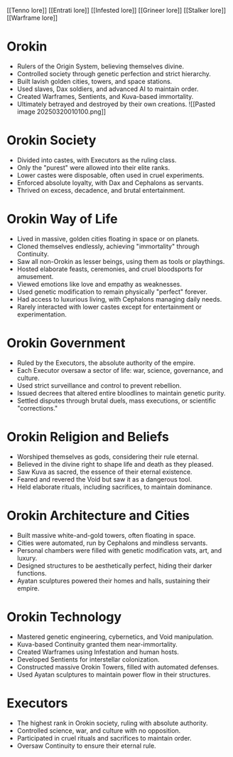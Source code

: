 [[Tenno lore]] [[Entrati lore]] [[Infested lore]] [[Grineer lore]] [[Stalker lore]][[Warframe lore]]
# Orokin

- Rulers of the Origin System, believing themselves divine.
- Controlled society through genetic perfection and strict hierarchy.
- Built lavish golden cities, towers, and space stations.
- Used slaves, Dax soldiers, and advanced AI to maintain order.
- Created Warframes, Sentients, and Kuva-based immortality.
- Ultimately betrayed and destroyed by their own creations.
![[Pasted image 20250320010100.png]]

# Orokin Society

- Divided into castes, with Executors as the ruling class.
- Only the "purest" were allowed into their elite ranks.
- Lower castes were disposable, often used in cruel experiments.
- Enforced absolute loyalty, with Dax and Cephalons as servants.
- Thrived on excess, decadence, and brutal entertainment.

# Orokin Way of Life

- Lived in massive, golden cities floating in space or on planets.
- Cloned themselves endlessly, achieving "immortality" through Continuity.
- Saw all non-Orokin as lesser beings, using them as tools or playthings.
- Hosted elaborate feasts, ceremonies, and cruel bloodsports for amusement.
- Viewed emotions like love and empathy as weaknesses.
- Used genetic modification to remain physically "perfect" forever.
- Had access to luxurious living, with Cephalons managing daily needs.
- Rarely interacted with lower castes except for entertainment or experimentation.

# Orokin Government

- Ruled by the Executors, the absolute authority of the empire.
- Each Executor oversaw a sector of life: war, science, governance, and culture.
- Used strict surveillance and control to prevent rebellion.
- Issued decrees that altered entire bloodlines to maintain genetic purity.
- Settled disputes through brutal duels, mass executions, or scientific "corrections."

# Orokin Religion and Beliefs

- Worshiped themselves as gods, considering their rule eternal.
- Believed in the divine right to shape life and death as they pleased.
- Saw Kuva as sacred, the essence of their eternal existence.
- Feared and revered the Void but saw it as a dangerous tool.
- Held elaborate rituals, including sacrifices, to maintain dominance.

# Orokin Architecture and Cities

- Built massive white-and-gold towers, often floating in space.
- Cities were automated, run by Cephalons and mindless servants.
- Personal chambers were filled with genetic modification vats, art, and luxury.
- Designed structures to be aesthetically perfect, hiding their darker functions.
- Ayatan sculptures powered their homes and halls, sustaining their empire.

# Orokin Technology

- Mastered genetic engineering, cybernetics, and Void manipulation.
- Kuva-based Continuity granted them near-immortality.
- Created Warframes using Infestation and human hosts.
- Developed Sentients for interstellar colonization.
- Constructed massive Orokin Towers, filled with automated defenses.
- Used Ayatan sculptures to maintain power flow in their structures.

# Executors

- The highest rank in Orokin society, ruling with absolute authority.
- Controlled science, war, and culture with no opposition.
- Participated in cruel rituals and sacrifices to maintain order.
- Oversaw Continuity to ensure their eternal rule.